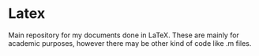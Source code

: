 # Latex

Main repository for my documents done in LaTeX. These are mainly for academic purposes, however there may be other kind of code like .m files.
